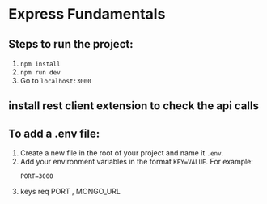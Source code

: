 # Express Fundamentals

## Steps to run the project:

1. `npm install`
2. `npm run dev`
3. Go to `localhost:3000`

## install rest client extension to check the api calls

## To add a .env file:

1. Create a new file in the root of your project and name it `.env`.
2. Add your environment variables in the format `KEY=VALUE`. For example:
   ```
   PORT=3000
   ```
3. keys req PORT , MONGO_URL
